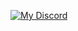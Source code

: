 



[![My Discord](https://discord-readme-badge.vercel.app/api?id=980132959401173052)](https://discord.com/users/980132959401173052)  
